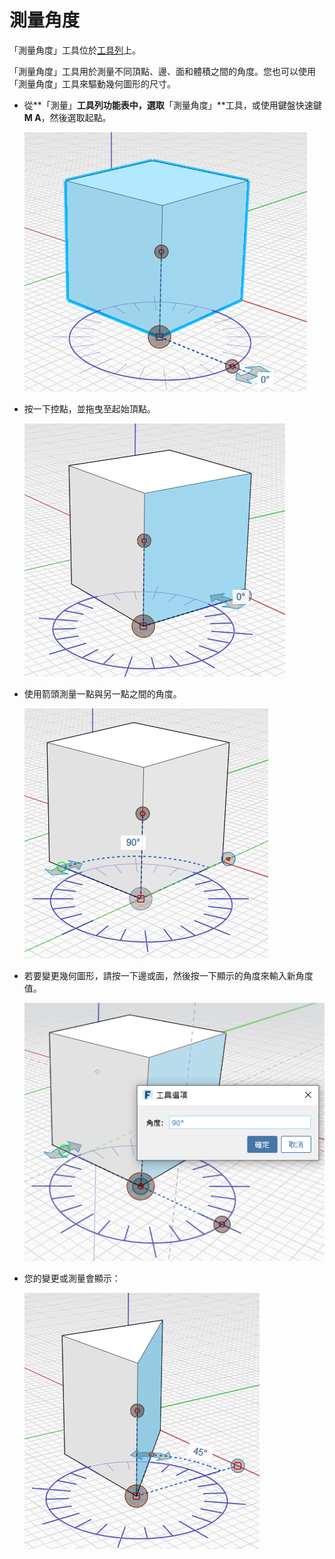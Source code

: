 # 測量角度

「測量角度」工具位於[工具列](../formit-introduction/tool-bars.md)上。

「測量角度」工具用於測量不同頂點、邊、面和體積之間的角度。您也可以使用「測量角度」工具來驅動幾何圖形的尺寸。

* 從**「測量」**工具列功能表中，選取**「測量角度」**工具，或使用鍵盤快速鍵 **M A**，然後選取起點。

   ![](../.gitbook/assets/measure-angle.png)

* 按一下控點，並拖曳至起始頂點。

   ![](../.gitbook/assets/measure-angle2.png)

* 使用箭頭測量一點與另一點之間的角度。

   ![](../.gitbook/assets/measure-angle4.png)

* 若要變更幾何圖形，請按一下邊或面，然後按一下顯示的角度來輸入新角度值。

   ![](../.gitbook/assets/measure-angle3.png)

* 您的變更或測量會顯示：

   ![](../.gitbook/assets/measure-angle5.png)

